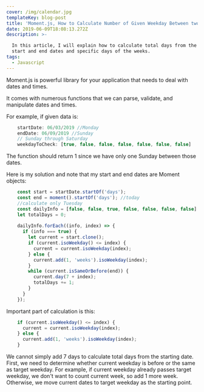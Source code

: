 ```yaml
---
cover: /img/calendar.jpg
templateKey: blog-post
title: 'Moment.js, How to Calculate Number of Given Weekday Between two dates'
date: 2019-06-09T18:08:13.272Z
description: >-

  In this article, I will explain how to calculate total days from the given
  start and end dates and specific days of the weeks.
tags:
  - Javascript
---
```

Moment.js is powerful library for your application that needs to deal with dates and times.

It comes with numerous functions that we can parse, validate, and manipulate dates and times. 

For example, if given data is: 

```javascript
    startDate: 06/03/2019 //Monday
    endDate: 06/09/2019 //Sunday
    // Sunday through Saturday
    weekdayToCheck: [true, false, false, false, false, false, false] 
```

The function should return 1 since we have only one Sunday between those dates. 

Here is my solution and note that my start and end dates are Moment objects: 

```javascript
    const start = startDate.startOf('days'); 
    const end = moment().startOf('days'); //today
    //calculate only Tuesday
    const dailyInfo = [false, false, true, false, false, false, false]
    let totalDays = 0;
    
    dailyInfo.forEach((info, index) => {
      if (info === true) {
        let current = start.clone();
        if (current.isoWeekday() <= index) {
          current = current.isoWeekday(index);
        } else {
          current.add(1, 'weeks').isoWeekday(index);
        }
        while (current.isSameOrBefore(end)) {
          current.day(7 + index);
          totalDays += 1;
        }
      }
    });
```

Important part of calculation is this:

```javascript
    if (current.isoWeekday() <= index) {
      current = current.isoWeekday(index);
    } else {
      current.add(1, 'weeks').isoWeekday(index);
    }
```

We cannot simply add 7 days to calculate total days from the starting date. First, we need to determine whether current weekday is before or the same as target weekday. For example, if current weekday already passes target weekday, we don't want to count current week, so add 1 more week. Otherwise, we move current dates to target weekday as the starting point.
